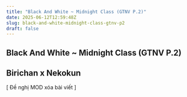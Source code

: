 ```yaml
---
title: "Black And White ~ Midnight Class (GTNV P.2)"
date: 2025-06-12T12:59:48Z
slug: black-and-white-midnight-class-gtnv-p2
draft: false
---
```


## Black And White ~ Midnight Class (GTNV P.2)

## Birichan x Nekokun

[ Đề nghị MOD xóa bài viết ]